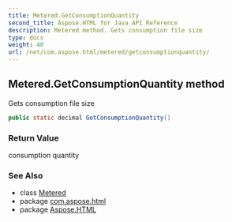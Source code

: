 ```yaml
---
title: Metered.GetConsumptionQuantity
second_title: Aspose.HTML for Java API Reference
description: Metered method. Gets consumption file size
type: docs
weight: 40
url: /net/com.aspose.html/metered/getconsumptionquantity/
---
```

## Metered.GetConsumptionQuantity method

Gets consumption file size

```java
public static decimal GetConsumptionQuantity()
```

### Return Value

consumption quantity

### See Also

* class [Metered](../)
* package [com.aspose.html](../../metered/)
* package [Aspose.HTML](../../../)
